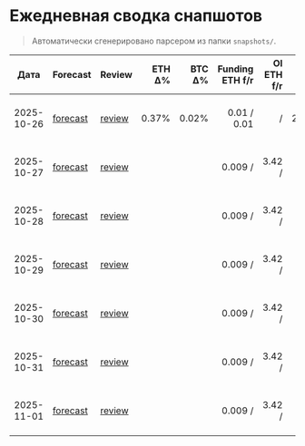 # Ежедневная сводка снапшотов
> Автоматически сгенерировано парсером из папки `snapshots/`.

| Дата | Forecast | Review | ETH Δ% | BTC Δ% | Funding ETH f/r | OI ETH f/r | ATR(1D) | VWAP (review) | Levels |
|---|---|---|---:|---:|---:|---:|---:|---:|---|
| 2025-10-26 | [forecast](snapshots/2025-10-26_forecast.json) | [review](snapshots/2025-10-26_review.json) | 0.37% | 0.02% | 0.01 / 0.01 |  /  | 23.710416666666713 | 3997.6207575757576 | S: 3780/3700 • R: 3950/4050 |
| 2025-10-27 | [forecast](snapshots/2025-10-27_forecast.json) | [review](snapshots/2025-10-27_review.json) |  |  | 0.009 /  | 3.42 /  | 16.5 |  | S: 4050/3970 • R: 4250/4320 |
| 2025-10-28 | [forecast](snapshots/2025-10-28_forecast.json) | [review](snapshots/2025-10-28_review.json) |  |  | 0.009 /  | 3.42 /  | 16.5 |  | S: 4050/3970 • R: 4250/4320 |
| 2025-10-29 | [forecast](snapshots/2025-10-29_forecast.json) | [review](snapshots/2025-10-29_review.json) |  |  | 0.009 /  | 3.42 /  | 16.5 |  | S: 4050/3970 • R: 4250/4320 |
| 2025-10-30 | [forecast](snapshots/2025-10-30_forecast.json) | [review](snapshots/2025-10-30_review.json) |  |  | 0.009 /  | 3.42 /  | 16.5 |  | S: 4050/3970 • R: 4250/4320 |
| 2025-10-31 | [forecast](snapshots/2025-10-31_forecast.json) | [review](snapshots/2025-10-31_review.json) |  |  | 0.009 /  | 3.42 /  | 16.5 |  | S: 4050/3970 • R: 4250/4320 |
| 2025-11-01 | [forecast](snapshots/2025-11-01_forecast.json) | [review](snapshots/2025-11-01_review.json) |  |  | 0.009 /  | 3.42 /  | 16.5 |  | S: 4050/3970 • R: 4250/4320 |
